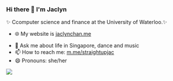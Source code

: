 ### Hi there 👋 I'm Jaclyn

✨ Ccomputer science and finance at the University of Waterloo.✨ 
<!-- - 🔭 I’m currently interning at Curvegrid.  -->
<!-- - 🌱 Learning UI/UX design. Reading about startups.  -->
<!-- - 👯 I’m looking to collaborate on projects. -->
- 🌐 My website is [jaclynchan.me](https://jaclynchan.me/)
<!-- - 🤔 I’m looking for help with ... -->
- 💬 Ask me about life in Singapore, dance and music
- 📫 How to reach me: [m.me/straightupjac](https://m.me/straightupjac)
- 😄 Pronouns: she/her
<!-- - ⚡ Fun fact: -->

<img src="https://github-readme-stats.vercel.app/api?username=straightupjac&show_icons=true&count_private=true" />

<!-- statistics widget first seen on 9at8's profile https://github.com/9at8 -->
